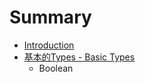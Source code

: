 # Summary

* [Introduction](README.md)
* [基本的Types - Basic Types](ch01-basic-types.md)
   * Boolean

